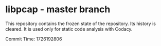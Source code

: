 # libpcap - master branch

This repository contains the frozen state of the repository.
Its history is cleared. It is used only for static code
analysis with Codacy.

Commit Time: 1726192806